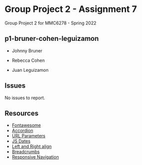 # Group Project 2 - Assignment 7

Group Project 2 for MMC6278 - Spring 2022

## p1-bruner-cohen-leguizamon

- Johnny Bruner

- Rebecca Cohen

- Juan Leguizamon

## Issues

No issues to report.

## Resources

- [Fontawesome](https://fontawesome.com)
- [Accordion](https://www.w3schools.com/howto/howto_js_accordion.asp)
- [URL Parameters](https://flaviocopes.com/urlsearchparams/)
- [JS Dates](https://www.w3schools.com/js/js_date_formats.asp)
- [Left and Right align](https://css-tricks.com/left-align-and-right-align-text-on-the-same-line/)
- [Breadcrumbs](https://www.w3schools.com/howto/howto_css_breadcrumbs.asp)
- [Responsive Navigation](https://www.youtube.com/watch?v=ydZc17rlR5E&t=8s)
